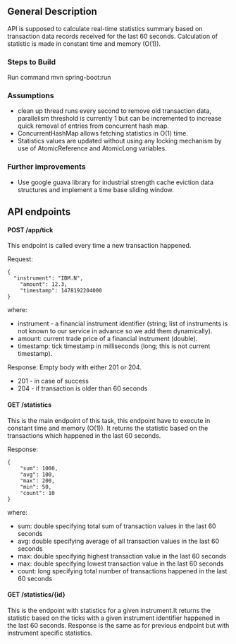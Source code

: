 ## General Description

API is supposed to calculate real-time statistics summary based on transaction data records received for the last 60 seconds. Calculation of statistic is made in constant time and memory (O(1)).

### Steps to Build

Run command mvn spring-boot:run 

### Assumptions

- clean up thread runs every second to remove old transaction data, parallelism threshold is currently 1 but can be incremented to increase quick removal of entries from concurrent hash map.
- ConcurrentHashMap allows fetching statistics in O(1) time. 
- Statistics values are updated without using any locking mechanism by use of AtomicReference and AtomicLong variables.

### Further improvements

- Use google guava library for industrial strength cache eviction data structures and implement a time base sliding window.

## API endpoints

#### POST /app/tick

This endpoint is called every time a new transaction happened.

Request:

    {
      "instrument": "IBM.N",
    	"amount": 12.3,
    	"timestamp": 1478192204000
    }
where:
 - instrument - a financial instrument identifier (string; list of instruments is not known to our service in
advance so we add them dynamically).
 - amount: current trade price of a financial instrument (double). 
 - timestamp: tick timestamp in milliseconds (long; this is not current timestamp).

Response: Empty body with either 201 or 204.
 - 201 - in case of success
 - 204 - if transaction is older than 60 seconds
 
#### GET /statistics

This is the main endpoint of this task, this endpoint have to execute in constant time and
memory (O(1)). It returns the statistic based on the transactions which happened in the last 60
seconds.

Response:

    {
    	"sum": 1000,
    	"avg": 100,
    	"max": 200,
    	"min": 50,
    	"count": 10
    }

where:
 - sum: double specifying total sum of transaction values in the last 60 seconds
 - avg: double specifying average of all transaction values in the last 60 seconds
 - max: double specifying highest transaction value in the last 60 seconds
 - max: double specifying lowest transaction value in the last 60 seconds
 - count: long specifying total number of transactions happened in the last 60 seconds


#### GET /statistics/{id}

This is the endpoint with statistics for a given instrument.It returns the statistic based on the ticks with a given instrument identifier happened in the last 60 seconds. Response is the same as for previous endpoint but with instrument specific statistics.
